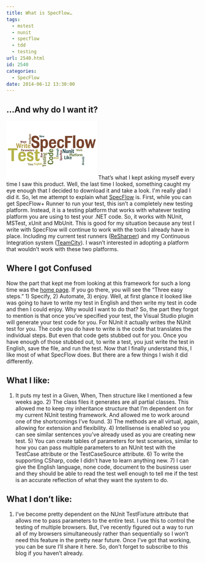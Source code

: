 ```yaml
---
title: What is SpecFlow…
tags:
  - mstest
  - nunit
  - specflow
  - tdd
  - testing
url: 2540.html
id: 2540
categories:
  - SpecFlow
date: 2014-06-12 13:30:00
---
```


…And why do I want it?
----------------------

![SpecFlow](/uploads/2014/06/SpecFlow.png "SpecFlow")That’s what I kept asking myself every time I saw this product. Well, the last time I looked, something caught my eye enough that I decided to download it and take a look. I'm really glad I did it. So, let me attempt to explain what [SpecFlow](//www.specflow.org/) is.  First, while you can get SpecFlow+ Runner to run your test, this isn’t a completely new testing platform. Instead, it is a testing platform that works with whatever testing platform you are using to test your .NET code. So, it works with NUnit, MSTest, xUnit and MbUnit. This is good for my situation because any test I write with SpecFlow will continue to work with the tools I already have in place. Including my current test runners ([ReSharper](//www.jetbrains.com/resharper/)) and my Continuous Integration system ([TeamCity](//www.jetbrains.com/teamcity/)). I wasn’t interested in adopting a platform that wouldn’t work with these two platforms.

<!-- more -->

Where I got Confused
--------------------

Now the part that kept me from looking at this framework for such a long time was the [home page](//www.specflow.org/). If you go there, you will see the “Three easy steps.” 1) Specify, 2) Automate, 3) enjoy. Well, at first glance it looked like was going to have to write my test in English and then write my test in code and then I could enjoy. Why would I want to do that? So, the part they forgot to mention is that once you’ve specified your test, the Visual Studio plugin will generate your test code for you. For NUnit it actually writes the NUnit test for you. The code you do have to write is the code that translates the individual steps. But even that code gets stubbed out for you. Once you have enough of those stubbed out, to write a test, you just write the test in English, save the file, and run the test. Now that I finally understand this, I like most of what SpecFlow does. But there are a few things I wish it did differently.

What I like:
------------

1) It puts my test in a Given, When, Then structure like I mentioned a few weeks ago. 2) The class files it generates are all partial classes. This allowed me to keep my inheritance structure that I’m dependent on for my current NUnit testing framework. And allowed me to work around one of the shortcomings I’ve found. 3) The methods are all virtual, again, allowing for extension and flexibility. 4) Intellisense is enabled so you can see similar sentences you’ve already used as you are creating new test. 5) You can create tables of parameters for test scenarios, similar to how you can pass multiple parameters to an NUnit test with the TestCase attribute or the TestCaseSource attribute. 6) To write the supporting CSharp, code I didn’t have to learn anything new. 7) I can give the English language, none code, document to the business user and they should be able to read the test well enough to tell me if the test is an accurate reflection of what they want the system to do.

What I don’t like:
------------------

1) I’ve become pretty dependent on the NUnit TestFixture attribute that allows me to pass parameters to the entire test. I use this to control the testing of multiple browsers. But, I’ve recently figured out a way to run all of my browsers simultaneously rather than sequentially so I won’t need this feature in the pretty near future. Once I’ve got that working, you can be sure I’ll share it here. So, don’t forget to subscribe to this blog if you haven’t already.
